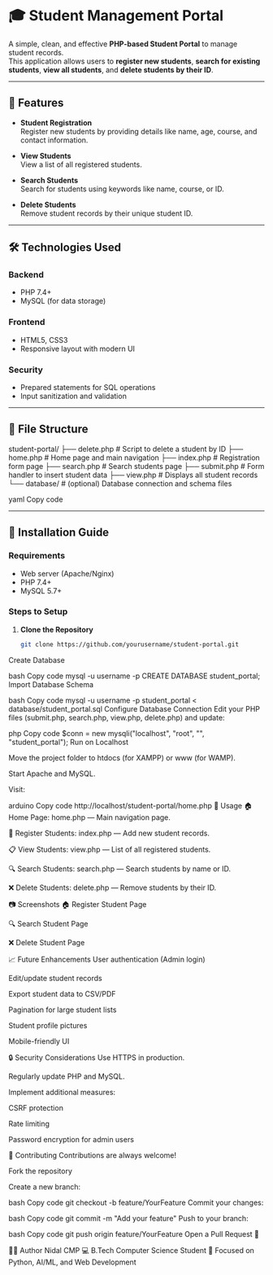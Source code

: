 # 🎓 Student Management Portal

A simple, clean, and effective **PHP-based Student Portal** to manage student records.  
This application allows users to **register new students**, **search for existing students**, **view all students**, and **delete students by their ID**.

---

## 📌 Features

- **Student Registration**  
  Register new students by providing details like name, age, course, and contact information.
  
- **View Students**  
  View a list of all registered students.

- **Search Students**  
  Search for students using keywords like name, course, or ID.

- **Delete Students**  
  Remove student records by their unique student ID.

---

## 🛠️ Technologies Used

### Backend
- PHP 7.4+
- MySQL (for data storage)

### Frontend
- HTML5, CSS3
- Responsive layout with modern UI

### Security
- Prepared statements for SQL operations  
- Input sanitization and validation

---

## 📁 File Structure

student-portal/
├── delete.php # Script to delete a student by ID
├── home.php # Home page and main navigation
├── index.php # Registration form page
├── search.php # Search students page
├── submit.php # Form handler to insert student data
├── view.php # Displays all student records
└── database/ # (optional) Database connection and schema files

yaml
Copy code

---

## 📝 Installation Guide

### Requirements
- Web server (Apache/Nginx)
- PHP 7.4+
- MySQL 5.7+

### Steps to Setup

1. **Clone the Repository**
   ```bash
   git clone https://github.com/yourusername/student-portal.git
Create Database

bash
Copy code
mysql -u username -p
CREATE DATABASE student_portal;
Import Database Schema

bash
Copy code
mysql -u username -p student_portal < database/student_portal.sql
Configure Database Connection
Edit your PHP files (submit.php, search.php, view.php, delete.php) and update:

php
Copy code
$conn = new mysqli("localhost", "root", "", "student_portal");
Run on Localhost

Move the project folder to htdocs (for XAMPP) or www (for WAMP).

Start Apache and MySQL.

Visit:

arduino
Copy code
http://localhost/student-portal/home.php
📖 Usage
🏠 Home Page: home.php — Main navigation page.

📝 Register Students: index.php — Add new student records.

📋 View Students: view.php — List of all registered students.

🔍 Search Students: search.php — Search students by name or ID.

❌ Delete Students: delete.php — Remove students by their ID.

📷 Screenshots
🏠 Register Student Page

🔍 Search Student Page

❌ Delete Student Page

📈 Future Enhancements
User authentication (Admin login)

Edit/update student records

Export student data to CSV/PDF

Pagination for large student lists

Student profile pictures

Mobile-friendly UI

🔒 Security Considerations
Use HTTPS in production.

Regularly update PHP and MySQL.

Implement additional measures:

CSRF protection

Rate limiting

Password encryption for admin users

🤝 Contributing
Contributions are always welcome!

Fork the repository

Create a new branch:

bash
Copy code
git checkout -b feature/YourFeature
Commit your changes:

bash
Copy code
git commit -m "Add your feature"
Push to your branch:

bash
Copy code
git push origin feature/YourFeature
Open a Pull Request 🚀

🧑‍💻 Author
Nidal CMP
💻 B.Tech Computer Science Student
💬 Focused on Python, AI/ML, and Web Development

